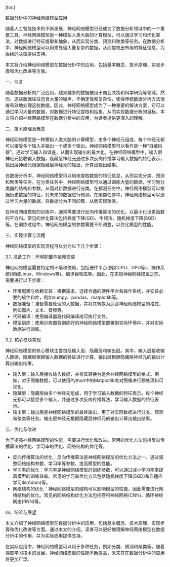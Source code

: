 
[toc]                    
                
                
数据分析中的神经网络模型应用

随着人工智能技术的不断发展，神经网络模型已经成为了数据分析领域中的一个重要工具。神经网络模型是一种模拟人类大脑的计算模型，可以通过学习和优化算法，对数据进行特征提取和抽象，从而实现分类、预测和聚类等任务。在数据分析中，神经网络模型可以用来处理大量复杂的数据，从而提取出有用的特征信息，为后续的决策提供支持。

本文将介绍神经网络模型在数据分析中的应用，包括基本概念、技术原理、实现步骤和优化改进等方面。

一、引言

随着数据分析的广泛应用，越来越多的数据被用于商业决策和科学研究等领域。然而，这些数据往往包含大量的噪声、不确定性和复杂性，使得传统数据分析方法很难有效地处理这些数据。因此，神经网络模型成为了一种重要的解决方案，它可以通过学习大量的数据，对数据进行特征提取和抽象，从而实现数据分析的目标。本文将介绍神经网络模型在数据分析中的应用，为读者提供更深入的理解。

二、技术原理及概念

神经网络模型是一种模拟人类大脑的计算模型，由多个神经元组成，每个神经元都可以接受多个输入并输出一个或多个输出。神经网络模型可以看作是一种“自编码器”，通过学习输入和误差，从而实现输出的最大化。在神经网络模型中，输入层神经元接收输入数据，隐藏层神经元通过多次反向传播学习输入数据的特征表示，输出层神经元根据隐藏层神经元的输出，计算出输出结果。

在数据分析中，神经网络模型可以用来提取数据的特征信息，从而实现分类、预测和聚类等任务。在分类任务中，神经网络模型可以通过训练大量的数据，学习到分类器的结构和参数，从而对新数据进行分类。在预测任务中，神经网络模型可以根据历史数据的特征，对未来的数据进行预测。在聚类任务中，神经网络模型可以通过学习大量的数据，将数据分为不同的簇，从而实现聚类。

在神经网络模型的训练中，通常需要进行反向传播算法的优化，以最小化误差函数的平方和。常见的优化算法包括梯度下降(GD)、牛顿法、随机梯度下降(SGD)等。在训练过程中，神经网络模型的参数需要不断调整，以优化模型的性能。

三、实现步骤与流程

神经网络模型的实现流程可以分为以下几个步骤：

3.1. 准备工作：环境配置与依赖安装

神经网络模型需要特定的环境和依赖，包括硬件平台(例如CPU、GPU等)、操作系统(例如Linux、Windows等)、编译器和库等。因此，在实现神经网络模型之前，需要进行以下步骤：

- 环境配置与依赖安装：根据需求，选择合适的硬件平台和操作系统，并安装必要的软件和库，例如numpy、pandas、matplotlib等。
- 数据准备：准备需要处理的大数据，并将其转换为适合神经网络模型的格式，例如图片、文本、音频等。
- 代码编译：使用编译器将代码编译成可执行文件。
- 模型训练：使用训练器将训练好的神经网络模型部署到实际环境中，并对实际数据进行训练。

3.2. 核心模块实现

神经网络模型的核心模块主要包括输入层、隐藏层和输出层。其中，输入层接收输入数据，隐藏层根据输入数据的特征进行计算，输出层根据隐藏层神经元的输出计算出输出结果。

- 输入层：输入层接收输入数据，并将其转换为适合神经网络模型的格式。例如，对于图像数据，可以使用Python中的Matplotlib库对图像进行预处理和可视化。
- 隐藏层：隐藏层由多个神经元组成，用于学习输入数据的特征表示。每个神经元都可以接受多个输入，并通过多次反向传播算法，学习输入数据的特征表示。
- 输出层：输出层是神经网络模型的最终输出，用于对实际数据进行分类、预测和聚类等任务。输出层神经元根据隐藏层神经元的输出计算出输出结果。

三、优化与改进

为了提高神经网络模型的性能，需要进行优化和改进。常用的优化方法包括反向传播算法的优化、学习率的优化、网络结构的优化等。

- 反向传播算法的优化：反向传播算法是神经网络模型的优化方法之一，通过调整网络结构参数、学习率等参数，提高模型的性能。
- 学习率的优化：学习率是神经网络模型的训练参数，可以通过减小学习率来提高模型的训练效率。常见的学习率优化方法包括随机梯度下降(SGD)和自适应学习率(Adam)等。
- 网络结构的优化：神经网络模型的结构可以影响模型的性能，因此需要进行网络结构的优化。常见的网络结构优化方法包括卷积神经网络(CNN)、循环神经网络(RNN)等。

四、结论与展望

本文介绍了神经网络模型在数据分析中的应用，包括基本概念、技术原理、实现步骤和优化改进等方面。通过本文的介绍，读者可以更好地理解神经网络模型在数据分析中的作用，并为实际应用提供支持。

在实际应用中，神经网络模型可以用于多种任务，例如分类、预测和聚类等。随着深度学习技术的发展，神经网络模型的性能不断提高，未来其在数据分析中的应用将更加广泛。

